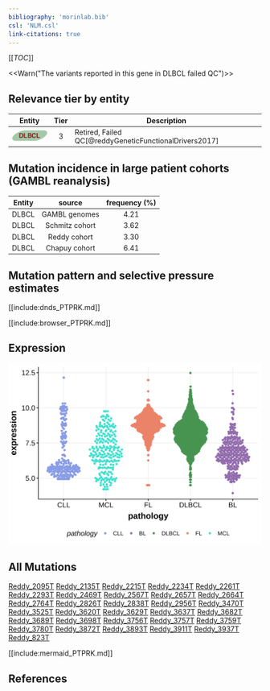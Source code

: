 ```yaml
---
bibliography: 'morinlab.bib'
csl: 'NLM.csl'
link-citations: true
---
```

[[_TOC_]]

<<Warn("The variants reported in this gene in DLBCL failed QC")>>


## Relevance tier by entity

|Entity|Tier|Description                              |
|:------:|:----:|-----------------------------------------|
|![DLBCL](images/icons/DLBCL_tier2.png) |3   |Retired, Failed QC[@reddyGeneticFunctionalDrivers2017]|

## Mutation incidence in large patient cohorts (GAMBL reanalysis)

|Entity|source        |frequency (%)|
|:------:|:--------------:|:-------------:|
|DLBCL |GAMBL genomes |4.21         |
|DLBCL |Schmitz cohort|3.62         |
|DLBCL |Reddy cohort  |3.30         |
|DLBCL |Chapuy cohort |6.41         |

## Mutation pattern and selective pressure estimates

[[include:dnds_PTPRK.md]]




[[include:browser_PTPRK.md]]

## Expression
![](images/gene_expression/PTPRK_by_pathology.svg)
<!-- ORIGIN: reddyGeneticFunctionalDrivers2017 -->
<!-- DLBCL: reddyGeneticFunctionalDrivers2017 -->

## All Mutations

[Reddy_2095T](https://www.bcgsc.ca/downloads/morinlab/GAMBL/Reddy/igv_reports/Reddy_2095T.html)
[Reddy_2135T](https://www.bcgsc.ca/downloads/morinlab/GAMBL/Reddy/igv_reports/Reddy_2135T.html)
[Reddy_2215T](https://www.bcgsc.ca/downloads/morinlab/GAMBL/Reddy/igv_reports/Reddy_2215T.html)
[Reddy_2234T](https://www.bcgsc.ca/downloads/morinlab/GAMBL/Reddy/igv_reports/Reddy_2234T.html)
[Reddy_2261T](https://www.bcgsc.ca/downloads/morinlab/GAMBL/Reddy/igv_reports/Reddy_2261T.html)
[Reddy_2293T](https://www.bcgsc.ca/downloads/morinlab/GAMBL/Reddy/igv_reports/Reddy_2293T.html)
[Reddy_2469T](https://www.bcgsc.ca/downloads/morinlab/GAMBL/Reddy/igv_reports/Reddy_2469T.html)
[Reddy_2567T](https://www.bcgsc.ca/downloads/morinlab/GAMBL/Reddy/igv_reports/Reddy_2567T.html)
[Reddy_2657T](https://www.bcgsc.ca/downloads/morinlab/GAMBL/Reddy/igv_reports/Reddy_2657T.html)
[Reddy_2664T](https://www.bcgsc.ca/downloads/morinlab/GAMBL/Reddy/igv_reports/Reddy_2664T.html)
[Reddy_2764T](https://www.bcgsc.ca/downloads/morinlab/GAMBL/Reddy/igv_reports/Reddy_2764T.html)
[Reddy_2826T](https://www.bcgsc.ca/downloads/morinlab/GAMBL/Reddy/igv_reports/Reddy_2826T.html)
[Reddy_2838T](https://www.bcgsc.ca/downloads/morinlab/GAMBL/Reddy/igv_reports/Reddy_2838T.html)
[Reddy_2956T](https://www.bcgsc.ca/downloads/morinlab/GAMBL/Reddy/igv_reports/Reddy_2956T.html)
[Reddy_3470T](https://www.bcgsc.ca/downloads/morinlab/GAMBL/Reddy/igv_reports/Reddy_3470T.html)
[Reddy_3525T](https://www.bcgsc.ca/downloads/morinlab/GAMBL/Reddy/igv_reports/Reddy_3525T.html)
[Reddy_3620T](https://www.bcgsc.ca/downloads/morinlab/GAMBL/Reddy/igv_reports/Reddy_3620T.html)
[Reddy_3629T](https://www.bcgsc.ca/downloads/morinlab/GAMBL/Reddy/igv_reports/Reddy_3629T.html)
[Reddy_3637T](https://www.bcgsc.ca/downloads/morinlab/GAMBL/Reddy/igv_reports/Reddy_3637T.html)
[Reddy_3682T](https://www.bcgsc.ca/downloads/morinlab/GAMBL/Reddy/igv_reports/Reddy_3682T.html)
[Reddy_3689T](https://www.bcgsc.ca/downloads/morinlab/GAMBL/Reddy/igv_reports/Reddy_3689T.html)
[Reddy_3698T](https://www.bcgsc.ca/downloads/morinlab/GAMBL/Reddy/igv_reports/Reddy_3698T.html)
[Reddy_3756T](https://www.bcgsc.ca/downloads/morinlab/GAMBL/Reddy/igv_reports/Reddy_3756T.html)
[Reddy_3757T](https://www.bcgsc.ca/downloads/morinlab/GAMBL/Reddy/igv_reports/Reddy_3757T.html)
[Reddy_3759T](https://www.bcgsc.ca/downloads/morinlab/GAMBL/Reddy/igv_reports/Reddy_3759T.html)
[Reddy_3780T](https://www.bcgsc.ca/downloads/morinlab/GAMBL/Reddy/igv_reports/Reddy_3780T.html)
[Reddy_3872T](https://www.bcgsc.ca/downloads/morinlab/GAMBL/Reddy/igv_reports/Reddy_3872T.html)
[Reddy_3893T](https://www.bcgsc.ca/downloads/morinlab/GAMBL/Reddy/igv_reports/Reddy_3893T.html)
[Reddy_3911T](https://www.bcgsc.ca/downloads/morinlab/GAMBL/Reddy/igv_reports/Reddy_3911T.html)
[Reddy_3937T](https://www.bcgsc.ca/downloads/morinlab/GAMBL/Reddy/igv_reports/Reddy_3937T.html)
[Reddy_823T](https://www.bcgsc.ca/downloads/morinlab/GAMBL/Reddy/igv_reports/Reddy_823T.html)

[[include:mermaid_PTPRK.md]]

## References
 
